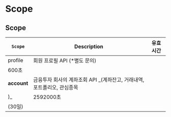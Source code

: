 # Scope

## Scope

| **`Scope`** | **Description** | **유효시간** |
| --- | --- | --- |
| profile | 회원 프로필 API \(\*별도 문의\) | 600초 |
| **account** | 금융투자 회사의 계좌조회 API _\(계좌잔고, 거래내역, 포트폴리오, 관심종목\)_ | 2592000초 \(30일\) |



